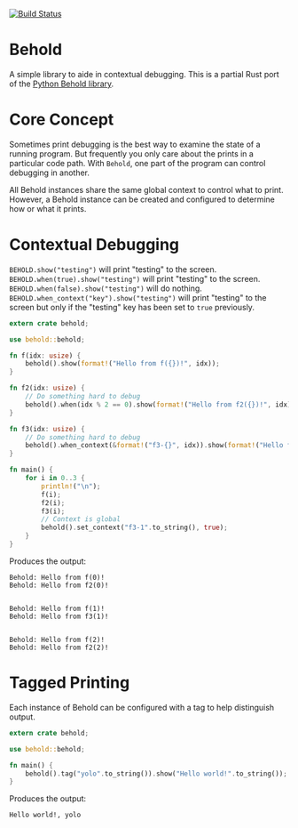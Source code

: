 [![Build Status](https://travis-ci.org/joshmarlow/behold-rs.svg?branch=master)](https://travis-ci.org/joshmarlow/behold-rs)

Behold
======

A simple library to aide in contextual debugging.  This is a partial Rust port of the [Python Behold library](https://github.com/robdmc/behold).

Core Concept
============

Sometimes print debugging is the best way to examine the state of a running program.
But frequently you only care about the prints in a particular code path.
With `Behold`, one part of the program can control debugging in another.


All Behold instances share the same global context to control what to print.
However, a Behold instance can be created and configured to determine how or what it prints.

Contextual Debugging
====================

`BEHOLD.show("testing")` will print "testing" to the screen.
`BEHOLD.when(true).show("testing")` will print "testing" to the screen.
`BEHOLD.when(false).show("testing")` will do nothing.
`BEHOLD.when_context("key").show("testing")` will print "testing" to the screen but only if the "testing" key has been set to `true` previously.


```rust
extern crate behold;

use behold::behold;

fn f(idx: usize) {
	behold().show(format!("Hello from f({})!", idx));
}

fn f2(idx: usize) {
	// Do something hard to debug
	behold().when(idx % 2 == 0).show(format!("Hello from f2({})!", idx));
}

fn f3(idx: usize) {
	// Do something hard to debug
	behold().when_context(&format!("f3-{}", idx)).show(format!("Hello from f3({})!", idx));
}

fn main() {
	for i in 0..3 {
		println!("\n");
		f(i);
		f2(i);
		f3(i);
		// Context is global
		behold().set_context("f3-1".to_string(), true);
	}
}
```

Produces the output:

```
Behold: Hello from f(0)!
Behold: Hello from f2(0)!


Behold: Hello from f(1)!
Behold: Hello from f3(1)!


Behold: Hello from f(2)!
Behold: Hello from f2(2)!
```

Tagged Printing
===============

Each instance of Behold can be configured with a tag to help distinguish output.

```rust
extern crate behold;

use behold::behold;

fn main() {
	behold().tag("yolo".to_string()).show("Hello world!".to_string());
}
```

Produces the output:

```
Hello world!, yolo
```
